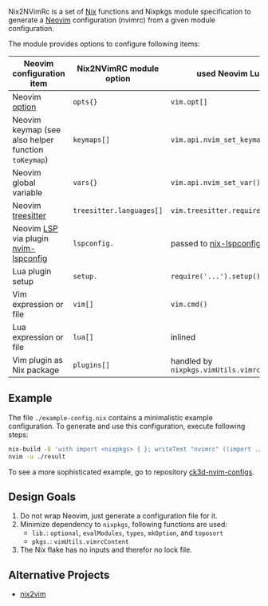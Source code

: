 Nix2NVimRc is a set of
[Nix](https://nixos.org/manual/nix/stable/) functions and Nixpkgs module specification
to generate a [Neovim](https://neovim.io/) configuration (nvimrc)
from a given module configuration.

The module provides options to configure following items:

| Neovim configuration item | Nix2NVimRC module option | used Neovim Lua API |
|---|---|---|
| Neovim [option](https://neovim.io/doc/user/options.html) | `opts{}` | `vim.opt[]`|
| Neovim keymap (see also helper function `toKeymap`)| `keymaps[]` | `vim.api.nvim_set_keymap()`|
| Neovim global variable | `vars{}` | `vim.api.nvim_set_var()` |
| Neovim [treesitter](https://neovim.io/doc/user/treesitter.html) | `treesitter.languages[]` | `vim.treesitter.require_language()` |
| Neovim [LSP](https://neovim.io/doc/user/lsp.html) via plugin [nvim-lspconfig](https://github.com/neovim/nvim-lspconfig) | `lspconfig.` | passed to [nix-lspconfig.lua](./nix-lspconfig.lua) |
| Lua plugin setup | `setup.` |`require('...').setup()`|
| Vim expression or file | `vim[]` | `vim.cmd()` |
| Lua expression or file | `lua[]` | inlined |
| Vim plugin as Nix package | `plugins[]` | handled by `nixpkgs.vimUtils.vimrcContent` |

## Example

The file `./example-config.nix` contains a minimalistic example configuration.
To generate and use this configuration, execute following steps:

```sh
nix-build -E 'with import <nixpkgs> { }; writeText "nvimrc" ((import ./lib.nix).toRc pkgs ./example-config.nix)'
nvim -u ./result
```

To see a more sophisticated example, go to repository [ck3d-nvim-configs](https://github.com/ck3d/ck3d-nvim-configs).

## Design Goals

1. Do not wrap Neovim, just generate a configuration file for it.
2. Minimize dependency to `nixpkgs`, following functions are used:
   - `lib.`: `optional`, `evalModules`, `types`, `mkOption`, and `toposort`
   - `pkgs.`: `vimUtils.vimrcContent` 
3. The Nix flake has no inputs and therefor no lock file.

## Alternative Projects

- [nix2vim](https://github.com/gytis-ivaskevicius/nix2vim)
